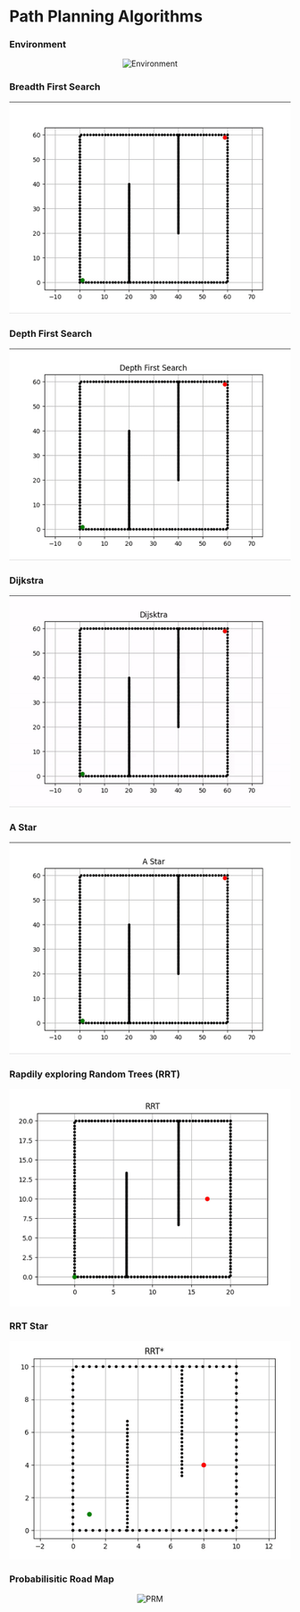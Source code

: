 # Path Planning Algorithms

### Environment
<p align="center">
  <img src="/Images/environment.png" alt="Environment">
</p>

### Breadth First Search
<p align="center">
  <img src="/Images/bfs.gif" alt="BFS">
</p>

### Depth First Search
<p align="center">
  <img src="/Images/dfs.gif" alt="DFS">
</p>

### Dijkstra
<p align="center">
  <img src="/Images/dijkstra.gif" alt="Dijkstra">
</p>

### A Star
<p align="center">
  <img src="/Images/a_star.gif" alt="A_Star">
</p>

### Rapdily exploring Random Trees (RRT)
<p align="center">
  <img src="/Images/rrt.gif" alt="RRT">
</p>

### RRT Star
<p align="center">
  <img src="/Images/rrt_star.gif" alt="RRT_star">
</p>

### Probabilisitic Road Map
<p align="center">
  <img src="/Images/prm.png" alt="PRM">
</p>
